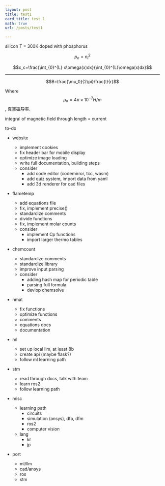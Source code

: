 ```yaml
---
layout: post
title: test1
card_title: test 1
math: true
url: /posts/test1

---
```


silicon
T = 300K
doped with phosphorus


$$p_o={n_i^2}$$

$$x_c=\frac{\int_{0}^{L} x\omega(x)dx}{\int_{0}^{L}\omega(x)dx}$$

---

$$B=\frac{\mu_0}{2\pi}\frac{I}{r}$$

Where $$\mu_o = 4\pi\times 10^{-7} H/m$$, 真空磁导率.

integral of magnetic field through length = current


















to-do
- website
  - implement cookies
  - fix header bar for mobile display
  - optimize image loading
  - write full documentation, building steps
  - consider
    - add code editor (codemirror, tcc, wasm)
    - add quiz system, import data from yaml
    - add 3d renderer for cad files

- flametemp
  - add equations file
  - fix, implement precise()
  - standardize comments
  - divide functions
  - fix, implement molar counts
  - consider
    - implement Cp functions
    - import larger thermo tables

- chemcount
  - standardize comments
  - standardize library
  - improve input parsing
  - consider
    - adding hash map for periodic table
    - parsing full formula
    - devlop chemsolve

- nmat
  - fix functions
  - optimize functions
  - comments
  - equations docs
  - documentation

- ml
  - set up local llm, at least 8b
  - create api (maybe flask?)
  - follow ml learning path

- stm
  - read through docs, talk with team
  - learn ros2
  - follow learning path

- misc
  - learning path
    - circuits
    - simulation (ansys), dfa, dfm
    - ros2
    - computer vision
  - lang
    - kr
    - jp

- port
  - ml/llm
  - cad/ansys
  - ros
  - stm